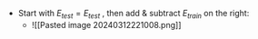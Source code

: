 - Start with $E_{test} = E_{test}$ , then add & subtract $E_{train}$ on the right:
	- ![[Pasted image 20240312221008.png]]